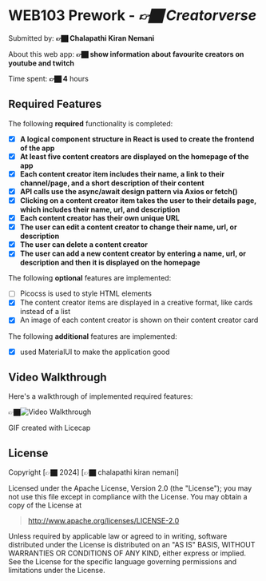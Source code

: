 # WEB103 Prework - _👉🏿 Creatorverse_

Submitted by: **👉🏿 Chalapathi Kiran Nemani**

About this web app: **👉🏿 show information about favourite creators on youtube and twitch**

Time spent: **👉🏿 4** hours

## Required Features

The following **required** functionality is completed:

<!-- 👉🏿👉🏿👉🏿 Make sure to check off completed functionality below -->

- [x] **A logical component structure in React is used to create the frontend of the app**
- [x] **At least five content creators are displayed on the homepage of the app**
- [x] **Each content creator item includes their name, a link to their channel/page, and a short description of their content**
- [x] **API calls use the async/await design pattern via Axios or fetch()**
- [x] **Clicking on a content creator item takes the user to their details page, which includes their name, url, and description**
- [x] **Each content creator has their own unique URL**
- [x] **The user can edit a content creator to change their name, url, or description**
- [x] **The user can delete a content creator**
- [x] **The user can add a new content creator by entering a name, url, or description and then it is displayed on the homepage**

The following **optional** features are implemented:

- [ ] Picocss is used to style HTML elements
- [x] The content creator items are displayed in a creative format, like cards instead of a list
- [x] An image of each content creator is shown on their content creator card

The following **additional** features are implemented:

- [x] used MaterialUI to make the application good

## Video Walkthrough

Here's a walkthrough of implemented required features:

👉🏿<img src='https://github.com/kirannemani-11/createrverse/blob/main/codepath.gif' title='Video Walkthrough' width='' alt='Video Walkthrough' />

<!-- Replace this with whatever GIF tool you used! -->

GIF created with Licecap

## License

Copyright [👉🏿 2024] [👉🏿 chalapathi kiran nemani]

Licensed under the Apache License, Version 2.0 (the "License"); you may not use this file except in compliance with the License. You may obtain a copy of the License at

> http://www.apache.org/licenses/LICENSE-2.0

Unless required by applicable law or agreed to in writing, software distributed under the License is distributed on an "AS IS" BASIS, WITHOUT WARRANTIES OR CONDITIONS OF ANY KIND, either express or implied. See the License for the specific language governing permissions and limitations under the License.
